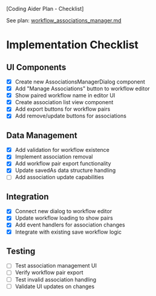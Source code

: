 [Coding Aider Plan - Checklist]

See plan: [workflow_associations_manager.md](workflow_associations_manager_checklist)

# Implementation Checklist

## UI Components
- [x] Create new AssociationsManagerDialog component
- [x] Add "Manage Associations" button to workflow editor
- [x] Show paired workflow name in editor UI
- [x] Create association list view component
- [x] Add export buttons for workflow pairs
- [x] Add remove/update buttons for associations

## Data Management
- [x] Add validation for workflow existence
- [x] Implement association removal
- [x] Add workflow pair export functionality
- [x] Update savedAs data structure handling
- [ ] Add association update capabilities

## Integration
- [x] Connect new dialog to workflow editor
- [x] Update workflow loading to show pairs
- [x] Add event handlers for association changes
- [x] Integrate with existing save workflow logic

## Testing
- [ ] Test association management UI
- [ ] Verify workflow pair export
- [ ] Test invalid association handling
- [ ] Validate UI updates on changes
